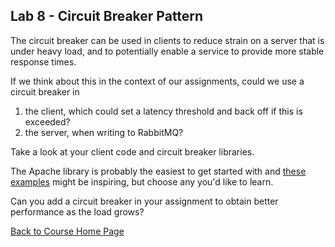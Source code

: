## Lab 8 - Circuit Breaker Pattern

The circuit breaker can be used in clients to reduce strain on a server that is under heavy load, and to potentially enable a service to provide more stable response times.

If we think about this in the context of our assignments, could we use a circuit breaker in 
1. the client, which could set a latency threshold and back off if this is exceeded?
1. the server, when writing to RabbitMQ?

Take a look at your client code and circuit breaker libraries. 

The Apache library is probably the easiest to get started with and [these examples](https://commons.apache.org/proper/commons-lang/javadocs/api-3.9/org/apache/commons/lang3/concurrent/EventCountCircuitBreaker.html) might be inspiring, but choose any you'd like to learn.

Can you add a circuit breaker in your assignment to obtain better performance as the load grows?

[Back to Course Home Page](https://gortonator.github.io/bsds-6650/)


